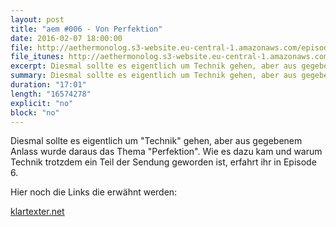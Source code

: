 ```yaml
---
layout: post
title: "aem #006 - Von Perfektion"
date: 2016-02-07 18:00:00
file: http://aethermonolog.s3-website.eu-central-1.amazonaws.com/episodes/aethermonolog-006.mp3
file_itunes: http://aethermonolog.s3-website.eu-central-1.amazonaws.com/episodes/aethermonolog-006.m4a
excerpt: Diesmal sollte es eigentlich um Technik gehen, aber aus gegebenem Anlass wurde daraus das Thema Perfektion. Wie es dazu kam und warum Technik trotzdem ein Teil der Sendung geworden ist, erfahrt ihr in Episode 6.
summary: Diesmal sollte es eigentlich um Technik gehen, aber aus gegebenem Anlass wurde daraus das Thema Perfektion. Wie es dazu kam und warum Technik trotzdem ein Teil der Sendung geworden ist, erfahrt ihr in Episode 6.
duration: "17:01"
length: "16574278"
explicit: "no"
block: "no"
---
```


Diesmal sollte es eigentlich um "Technik" gehen, aber aus gegebenem Anlass wurde daraus das Thema "Perfektion". Wie es dazu kam und warum Technik trotzdem ein Teil der Sendung geworden ist, erfahrt ihr in Episode 6.


Hier noch die Links die erwähnt werden:

[klartexter.net](http://klartexter.net)
